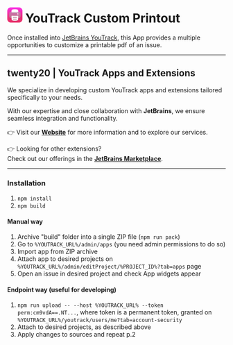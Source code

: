 # <img src="/src/logo.png" alt="" width="35" /> YouTrack Custom Printout
Once installed into [JetBrains YouTrack](https://www.jetbrains.com/youtrack/), this App provides a multiple opportunities to customize a printable pdf of an issue.

---
## twenty20 | YouTrack Apps and Extensions

We specialize in developing custom YouTrack apps and extensions tailored specifically to your needs.

With our expertise and close collaboration with **JetBrains**, we ensure seamless integration and functionality.

👉 Visit our **[Website](https://twenty20.de/)** for more information and to explore our services.

👉 Looking for other extensions?  
Check out our offerings in the **[JetBrains Marketplace](https://plugins.jetbrains.com/vendor/twenty20)**.

---

### Installation

1. `npm install`
2. `npm build`

#### Manual way

1. Archive "build" folder into a single ZIP file (`npm run pack`)
2. Go to `%YOUTRACK_URL%/admin/apps` (you need admin permissions to do so)
3. Import app from ZIP archive
4. Attach app to desired projects on `%YOUTRACK_URL%/admin/editProject/%PROJECT_ID%?tab=apps` page
5. Open an issue in desired project and check App widgets appear

#### Endpoint way (useful for developing)

1. `npm run upload -- --host %YOUTRACK_URL% --token perm:cm9vdA==.NT...`, where token is a permanent
   token, granted on `%YOUTRACK_URL%/youtrack/users/me?tab=account-security`
2. Attach to desired projects, as described above
3. Apply changes to sources and repeat p.2 
